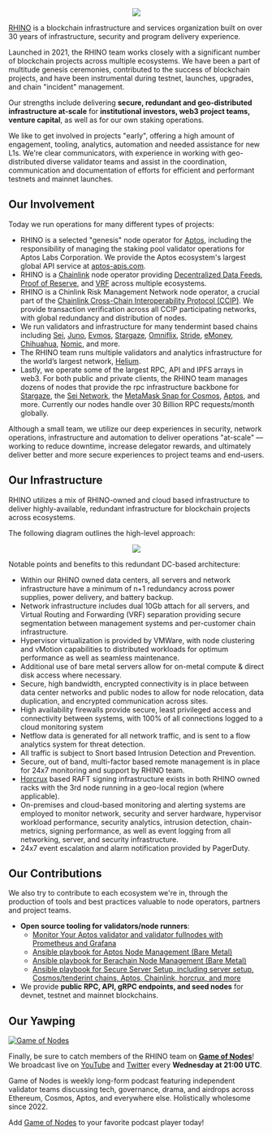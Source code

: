 <p align="center">
  <img src="https://grabup.teamhim.com/eudemonics-nipponize-tearproof-hyponoia.png" />
</p>

[RHINO](https://rhinostake.com) is a blockchain infrastructure and services organization built on over 30 years of infrastructure, security and program delivery experience.

Launched in 2021, the RHINO team works closely with a significant number of blockchain projects across multiple ecosystems. We have been a part of multitude genesis ceremonies, contributed to the success of blockchain projects, and have been instrumental during testnet, launches, upgrades, and chain "incident" management.

Our strengths include delivering **secure, redundant and geo-distributed infrastructure at-scale** for **institutional investors, web3 project teams, venture capital**, as well as for our own staking operations.

We like to get involved in projects "early", offering a high amount of engagement, tooling, analytics, automation and needed assistance for new L1s. We're clear communicators, with experience in working with geo-distributed diverse validator teams and assist in the coordination, communication and documentation of efforts for efficient and performant testnets and mainnet launches.

## Our Involvement

Today we run operations for many different types of projects:

- RHINO is a selected "genesis" node operator for [Aptos](https://aptoslabs.com/), including the responsibility of managing the staking pool validator operations for Aptos Labs Corporation. We provide the Aptos ecosystem's largest global API service at [aptos-apis.com](https://aptos-apis.com).
- RHINO is a [Chainlink](https://chain.link/) node operator providing [Decentralized Data Feeds](https://chain.link/data-feeds), [Proof of Reserve](https://chain.link/proof-of-reserve), and [VRF](https://chain.link/vrf) across multiple ecosystems.
- RHINO is a Chinlink Risk Management Network node operator, a crucial part of the [Chainlink Cross-Chain Interoperability Protocol (CCIP)](https://chain.link/cross-chain). We provide transaction verification across all CCIP participating networks, with global redundancy and distribution of nodes.
- We run validators and infrastructure for many tendermint based chains including [Sei](https://www.mintscan.io/sei/validators/seivaloper146m089lq8mkqw6w0mmlhxz6247g2taha89at74), [Juno](https://www.mintscan.io/juno/validators/junovaloper166r5ylkp70xe0ysq2hjxn26m4q9vfn8q3lv46c), [Evmos](https://www.mintscan.io/evmos/validators/evmosvaloper1vrruadnv4glvjze923m9rjaq96fyzks6egmspz), [Stargaze](https://www.mintscan.io/stargaze/validators/starsvaloper1xru87608vdps23q4s79006lcsm0tfxcl4juuy5), [Omniflix](https://www.mintscan.io/omniflix/validators/omniflixvaloper1kwrz43n3u7ha6a4k6rndxdw3rt2rw6us2jqet2), [Stride](https://www.mintscan.io/stride/validators/stridevaloper1x6vpftuzdy44uxpsumhr8sxyapth8nf5crq6sy), [eMoney](https://www.mintscan.io/emoney/validators/emoneyvaloper1ght4t8sf4xv4eyma2su7evvdfcx0w89kaphfnk), [Chihuahua](https://www.mintscan.io/chihuahua/validators/chihuahuavaloper14wgwtldstxfp93tcvgkdulpje3mn5u2pum7xsl), [Nomic](https://app.nomic.io/#/staking), and more.
- The RHINO team runs multiple validators and analytics infrastructure for the world’s largest network, [Helium](https://www.helium.com/).
- Lastly, we operate some of the largest RPC, API and IPFS arrays in web3. For both public and private clients, the RHINO team manages dozens of nodes that provide the rpc infrastructure backbone for [Stargaze](https://stargaze.zone), the [Sei Network](https://app.sei.io/), the [MetaMask Snap for Cosmos](https://github.com/cosmos/snap), [Aptos](https://aptos-apis.com), and more. Currently our nodes handle over 30 Billion RPC requests/month globally.

Although a small team, we utilize our deep experiences in security, network operations, infrastructure and automation to deliver operations "at-scale" &mdash; working to reduce downtime, increase delegator rewards, and ultimately deliver better and more secure experiences to project teams and end-users.

## Our Infrastructure

RHINO utilizes a mix of RHINO-owned and cloud based infrastructure to deliver highly-available, redundant infrastructure for blockchain projects across ecosystems.

The following diagram outlines the high-level approach:

<p align="center">
  <img src="https://grabup.teamhim.com/achievement-precedentable-greekery-meschantly.png" />
</p>

Notable points and benefits to this redundant DC-based architecture:

- Within our RHINO owned data centers, all servers and network infrastructure have a minimum of n+1 redundancy across power supplies, power delivery, and battery backup.
- Network infrastructure includes dual 10Gb attach for all servers, and Virtual Routing and Forwarding (VRF) separation providing secure segmentation between management systems and per-customer chain infrastructure.
- Hypervisor virtualization is provided by VMWare, with node clustering and vMotion capabilities to distributed workloads for optimum performance as well as seamless maintenance.
- Additional use of bare metal servers allow for on-metal compute & direct disk access where necessary.
- Secure, high bandwidth, encrypted connectivity is in place between data center networks and public nodes to allow for node relocation, data duplication, and encrypted communication across sites.
- High availability firewalls provide secure, least privileged access and connectivity between systems, with 100% of all connections logged to a cloud monitoring system
- Netflow data is generated for all network traffic, and is sent to a flow analytics system for threat detection.
- All traffic is subject to Snort based Intrusion Detection and Prevention.
- Secure, out of band, multi-factor based remote management is in place for 24x7 monitoring and support by RHINO team.
- [Horcrux](https://github.com/strangelove-ventures/horcrux) based RAFT signing infrastructure exists in both RHINO owned racks with the 3rd node running in a geo-local region (where applicable).
- On-premises and cloud-based monitoring and alerting systems are employed to monitor network, security and server hardware, hypervisor workload performance, security analytics, intrusion detection, chain-metrics, signing performance, as well as event logging from all networking, server, and security infrastructure.
- 24x7 event escalation and alarm notification provided by PagerDuty.

## Our Contributions

We also try to contribute to each ecosystem we're in, through the production of tools and best practices valuable to node operators, partners and project teams.

- **Open source tooling for validators/node runners**:
  - [Monitor Your Aptos validator and validator fullnodes with Prometheus and Grafana](https://github.com/RhinoStake/aptos_monitoring)
  - [Ansible playbook for Aptos Node Management (Bare Metal)](https://github.com/RhinoStake/ansible-aptos)
  - [Ansible playbook for Berachain Node Management (Bare Metal)](https://github.com/RhinoStake/berachain-aptos)
  - [Ansible playbook for Secure Server Setup, including server setup, Cosmos/tenderint chains, Aptos, Chainlink, horcrux, and more](https://github.com/RhinoStake/secure-server-setup-ansible)
- We provide **public RPC, API, gRPC endpoints, and seed nodes** for devnet, testnet and mainnet blockchains.

## Our Yawping

[![Game of Nodes](https://grabup.teamhim.com/seminormal-talukas-inscenation-sidewise.png)](https://rss.com/podcasts/game-of-nodes/)

Finally, be sure to catch members of the RHINO team on **[Game of Nodes](https://twitter.com/gameofnodes_)**! We broadcast live on [YouTube](https://www.youtube.com/channel/UCWsyvi27z0i2bmOyBw1MAKA/videos?reload=9) and [Twitter](https://twitter.com/gameofnodes_) every **Wednesday at 21:00 UTC**.

Game of Nodes is weekly long-form podcast featuring independent validator teams discussing tech, governance, drama, and airdrops across Ethereum, Cosmos, Aptos, and everywhere else. Holistically wholesome since 2022.

Add [Game of Nodes](https://rss.com/podcasts/game-of-nodes/) to your favorite podcast player today!
